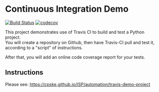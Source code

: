 Continuous Integration Demo
============================

[![Build Status](https://travis-ci.com/KongtappV/demo-pyci.svg?branch=main)](https://travis-ci.com/KongtappV/demo-pyci)
[![codecov](https://codecov.io/gh/KongtappV/demo-pyci/branch/main/graph/badge.svg?token=HZC2VN671W)](https://codecov.io/gh/KongtappV/demo-pyci)

This project demonstrates use of Travis CI to build and test a Python project.  
You will create a repository on Github, then have Travis-CI pull and test it,
according to a "script" of instructions.

After that, you will add an online code coverage report for your tests.

## Instructions

Please see: https://cpske.github.io/ISP/automation/travis-demo-project

